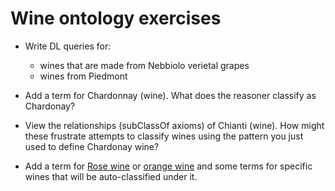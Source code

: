 # Wine ontology exercises

* Write DL queries for:
   * wines that are made from Nebbiolo verietal grapes 
   * wines from Piedmont
  

* Add a term for Chardonnay (wine).  What does the reasoner classify as Chardonay?
* View the relationships (subClassOf axioms) of Chianti (wine).  How might these frustrate attempts to classify wines using the pattern you just used to define Chardonay wine?  

* Add a term for [Rose wine](https://en.wikipedia.org/wiki/Ros%C3%A9) or [orange wine](https://en.wikipedia.org/wiki/Orange_wine) and some terms for specific wines that will be auto-classified under it. 

